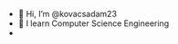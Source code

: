 - 👋 Hi, I’m @kovacsadam23
- 🌱 I learn Computer Science Engineering
- 

<!---
kovacsadam23/kovacsadam23 is a ✨ special ✨ repository because its `README.md` (this file) appears on your GitHub profile.
You can click the Preview link to take a look at your changes.
--->
